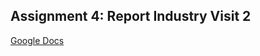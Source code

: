 ## Assignment 4: Report Industry Visit 2

[Google Docs](https://docs.google.com/document/d/1X_2-C9YFuShx8QussnO21ggUEfuelkXib_RGDLb-0Zc/edit?usp=sharing)